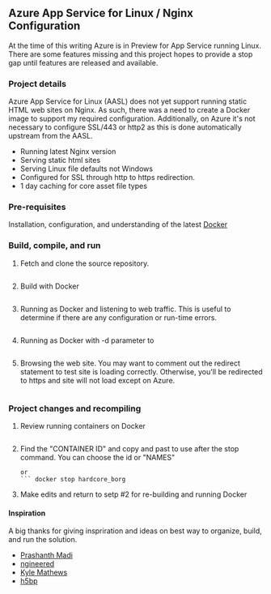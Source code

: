 ## Azure App Service for Linux / Nginx Configuration
At the time of this writing Azure is in Preview for App Service running Linux. There are some features missing and this project hopes to provide a stop gap until features are released and available.
 
### Project details
Azure App Service for Linux (AASL) does not yet support running static HTML web sites on Nginx. As such, there was a need to create a Docker image to support my required configuration. Additionally, on Azure it's not necessary to configure SSL/443 or http2 as this is done automatically upstream from the AASL.

- Running latest Nginx version
- Serving static html sites
- Serving Linux file defaults not Windows
- Configured for SSL through http to https redirection.
- 1 day caching for core asset file types

### Pre-requisites
Installation, configuration, and understanding of the latest [Docker](https://docs.docker.com/get-started/)

### Build, compile, and run
1. Fetch and clone the source repository.
    ``` git clone https://github.com/awentzel/azure-nginx.git
2. Build with Docker
    ``` docker build -t azure-nginx .
3. Running as Docker and listening to web traffic. This is useful to determine if there are any configuration or run-time errors.
    ``` docker run -p 80:80 azure-nginx
3. Running as Docker with -d parameter to
    ``` docker run -p 80:80 -d azure-nginx
4. Browsing the web site. You may want to comment out the redirect statement to test site is loading correctly. Otherwise, you'll be redirected to https and site will not load except on Azure.
    ``` run http://localhost    

### Project changes and recompiling
1. Review running containers on Docker
    ``` docker ps
2. Find the "CONTAINER ID" and copy and past to use after the stop command. You can choose the id or "NAMES"
    ``` docker stop 0dce4d4e5f4f
    or
    ``` docker stop hardcore_borg
3. Make edits and return to setp #2 for re-building and running Docker

#### Inspiration
A big thanks for giving inspriration and ideas on best way to organize, build, and run the solution.
- [Prashanth Madi](https://github.com/prashanthmadi/apps/tree/master/azure-nginx)
- [ngineered](https://github.com/ngineered/nginx-static)
- [Kyle Mathews](https://www.bricolage.io/hosting-static-sites-with-docker-and-nginx/)
- [h5bp](https://github.com/h5bp/server-configs-nginx)



